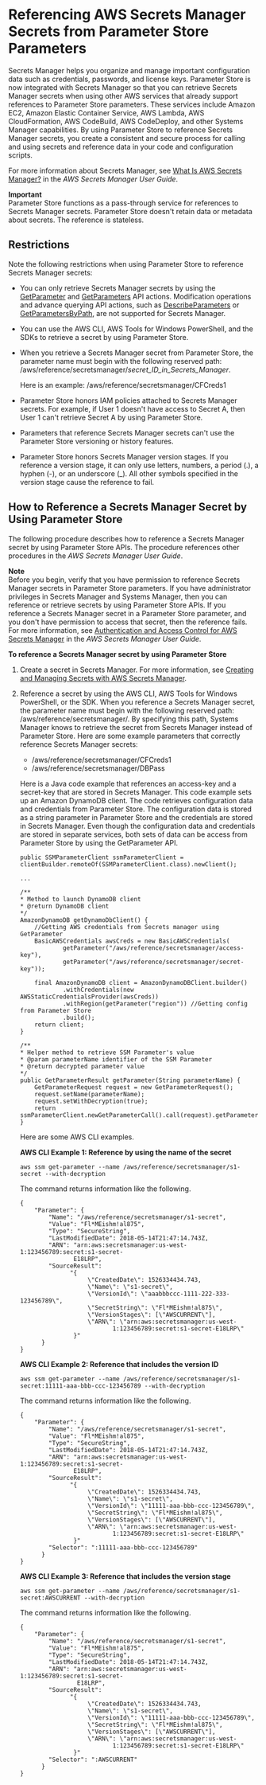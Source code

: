 # Referencing AWS Secrets Manager Secrets from Parameter Store Parameters<a name="integration-ps-secretsmanager"></a>

Secrets Manager helps you organize and manage important configuration data such as credentials, passwords, and license keys\. Parameter Store is now integrated with Secrets Manager so that you can retrieve Secrets Manager secrets when using other AWS services that already support references to Parameter Store parameters\. These services include Amazon EC2, Amazon Elastic Container Service, AWS Lambda, AWS CloudFormation, AWS CodeBuild, AWS CodeDeploy, and other Systems Manager capabilities\. By using Parameter Store to reference Secrets Manager secrets, you create a consistent and secure process for calling and using secrets and reference data in your code and configuration scripts\. 

For more information about Secrets Manager, see [What Is AWS Secrets Manager?](http://docs.aws.amazon.com/secretsmanager/latest/userguide/intro.html) in the *AWS Secrets Manager User Guide*\.

**Important**  
Parameter Store functions as a pass\-through service for references to Secrets Manager secrets\. Parameter Store doesn't retain data or metadata about secrets\. The reference is stateless\.

## Restrictions<a name="integration-ps-secretsmanager-restrictions"></a>

Note the following restrictions when using Parameter Store to reference Secrets Manager secrets:
+ You can only retrieve Secrets Manager secrets by using the [GetParameter](http://docs.aws.amazon.com/ssm/latest/APIReference/API_GetParameter.html) and [GetParameters](http://docs.aws.amazon.com/ssm/latest/APIReference/API_GetParameters.html) API actions\. Modification operations and advance querying API actions, such as [DescribeParameters](http://docs.aws.amazon.com/ssm/latest/APIReference/API_DescribeParameters.html) or [GetParametersByPath](http://docs.aws.amazon.com/ssm/latest/APIReference/API_GetParametersByPath.html), are not supported for Secrets Manager\. 
+ You can use the AWS CLI, AWS Tools for Windows PowerShell, and the SDKs to retrieve a secret by using Parameter Store\.
+ When you retrieve a Secrets Manager secret from Parameter Store, the parameter name must begin with the following reserved path: /aws/reference/secretsmanager/*secret\_ID\_in\_Secrets\_Manager*\.

  Here is an example: /aws/reference/secretsmanager/CFCreds1
+ Parameter Store honors IAM policies attached to Secrets Manager secrets\. For example, if User 1 doesn't have access to Secret A, then User 1 can't retrieve Secret A by using Parameter Store\.
+ Parameters that reference Secrets Manager secrets can't use the Parameter Store versioning or history features\.
+ Parameter Store honors Secrets Manager version stages\. If you reference a version stage, it can only use letters, numbers, a period \(\.\), a hyphen \(\-\), or an underscore \(\_\)\. All other symbols specified in the version stage cause the reference to fail\.

## How to Reference a Secrets Manager Secret by Using Parameter Store<a name="integration-ps-secretsmanager-create"></a>

The following procedure describes how to reference a Secrets Manager secret by using Parameter Store APIs\. The procedure references other procedures in the *AWS Secrets Manager User Guide*\.

**Note**  
Before you begin, verify that you have permission to reference Secrets Manager secrets in Parameter Store parameters\. If you have administrator privileges in Secrets Manager and Systems Manager, then you can reference or retrieve secrets by using Parameter Store APIs\. If you reference a Secrets Manager secret in a Parameter Store parameter, and you don't have permission to access that secret, then the reference fails\. For more information, see [Authentication and Access Control for AWS Secrets Manager](http://docs.aws.amazon.com/secretsmanager/latest/userguide/auth-and-access.html) in the *AWS Secrets Manager User Guide*\.

**To reference a Secrets Manager secret by using Parameter Store**

1. Create a secret in Secrets Manager\. For more information, see [Creating and Managing Secrets with AWS Secrets Manager](http://docs.aws.amazon.com/secretsmanager/latest/userguide/managing-secrets.html)\.

1. Reference a secret by using the AWS CLI, AWS Tools for Windows PowerShell, or the SDK\. When you reference a Secrets Manager secret, the parameter name must begin with the following reserved path: /aws/reference/secretsmanager/\. By specifying this path, Systems Manager knows to retrieve the secret from Secrets Manager instead of Parameter Store\. Here are some example parameters that correctly reference Secrets Manager secrets:
   + /aws/reference/secretsmanager/CFCreds1
   + /aws/reference/secretsmanager/DBPass

   Here is a Java code example that references an access\-key and a secret\-key that are stored in Secrets Manager\. This code example sets up an Amazon DynamoDB client\. The code retrieves configuration data and credentials from Parameter Store\. The configuration data is stored as a string parameter in Parameter Store and the credentials are stored in Secrets Manager\. Even though the configuration data and credentials are stored in separate services, both sets of data can be access from Parameter Store by using the GetParameter API\.

   ```
   public SSMParameterClient ssmParameterClient = clientBuilder.remoteOf(SSMParameterClient.class).newClient();
    
   ...
    
   /**
   * Method to launch DynamoDB client
   * @return DynamoDB client
   */
   AmazonDynamoDB getDynamoDbClient() {
       //Getting AWS credentials from Secrets manager using GetParameter
       BasicAWSCredentials awsCreds = new BasicAWSCredentials(
               getParameter("/aws/reference/secretsmanager/access-key"),
               getParameter("/aws/reference/secretsmanager/secret-key"));
       
       final AmazonDynamoDB client = AmazonDynamoDBClient.builder()
               .withCredentials(new AWSStaticCredentialsProvider(awsCreds))
               .withRegion(getParameter("region")) //Getting config from Parameter Store
               .build();
       return client;
   }
    
   /**
   * Helper method to retrieve SSM Parameter's value
   * @param parameterName identifier of the SSM Parameter
   * @return decrypted parameter value
   */
   public GetParameterResult getParameter(String parameterName) {
       GetParameterRequest request = new GetParameterRequest();
       request.setName(parameterName);
       request.setWithDecryption(true);
       return ssmParameterClient.newGetParameterCall().call(request).getParameter().getValue();
   }
   ```

   Here are some AWS CLI examples\.

   **AWS CLI Example 1: Reference by using the name of the secret**

   ```
   aws ssm get-parameter --name /aws/reference/secretsmanager/s1-secret --with-decryption
   ```

   The command returns information like the following\.

   ```
   {
       "Parameter": {
           "Name": "/aws/reference/secretsmanager/s1-secret",
           "Value": "Fl*MEishm!al875",
           "Type": "SecureString",
           "LastModifiedDate": 2018-05-14T21:47:14.743Z,
           "ARN": "arn:aws:secretsmanager:us-west-1:123456789:secret:s1-secret-
                  E18LRP",
           "SourceResult": 
                 "{
                      \"CreatedDate\": 1526334434.743,
                      \"Name\": \"s1-secret\",
                      \"VersionId\": \"aaabbbccc-1111-222-333-123456789\",
                      \"SecretString\": \"Fl*MEishm!al875\",
                      \"VersionStages\": [\"AWSCURRENT\"],
                      \"ARN\": \"arn:aws:secretsmanager:us-west-
                             1:123456789:secret:s1-secret-E18LRP\"
                  }"
         }
   }
   ```

   **AWS CLI Example 2: Reference that includes the version ID**

   ```
   aws ssm get-parameter --name /aws/reference/secretsmanager/s1-secret:11111-aaa-bbb-ccc-123456789 --with-decryption
   ```

   The command returns information like the following\.

   ```
   {
       "Parameter": {
           "Name": "/aws/reference/secretsmanager/s1-secret",
           "Value": "Fl*MEishm!al875",
           "Type": "SecureString",
           "LastModifiedDate": 2018-05-14T21:47:14.743Z,
           "ARN": "arn:aws:secretsmanager:us-west-1:123456789:secret:s1-secret-
                  E18LRP",
           "SourceResult": 
                 "{
                      \"CreatedDate\": 1526334434.743,
                      \"Name\": \"s1-secret\",
                      \"VersionId\": \"11111-aaa-bbb-ccc-123456789\",
                      \"SecretString\": \"Fl*MEishm!al875\",
                      \"VersionStages\": [\"AWSCURRENT\"],
                      \"ARN\": \"arn:aws:secretsmanager:us-west-
                             1:123456789:secret:s1-secret-E18LRP\"
                  }"
           "Selector": ":11111-aaa-bbb-ccc-123456789"
         }
   }
   ```

   **AWS CLI Example 3: Reference that includes the version stage**

   ```
   aws ssm get-parameter --name /aws/reference/secretsmanager/s1-secret:AWSCURRENT --with-decryption
   ```

   The command returns information like the following\.

   ```
   {
       "Parameter": {
           "Name": "/aws/reference/secretsmanager/s1-secret",
           "Value": "Fl*MEishm!al875",
           "Type": "SecureString",
           "LastModifiedDate": 2018-05-14T21:47:14.743Z,
           "ARN": "arn:aws:secretsmanager:us-west-1:123456789:secret:s1-secret-
                   E18LRP",
           "SourceResult": 
                 "{
                      \"CreatedDate\": 1526334434.743,
                      \"Name\": \"s1-secret\",
                      \"VersionId\": \"11111-aaa-bbb-ccc-123456789\",
                      \"SecretString\": \"Fl*MEishm!al875\",
                      \"VersionStages\": [\"AWSCURRENT\"],
                      \"ARN\": \"arn:aws:secretsmanager:us-west-
                             1:123456789:secret:s1-secret-E18LRP\"
                  }"
           "Selector": ":AWSCURRENT"
         }
   }
   ```